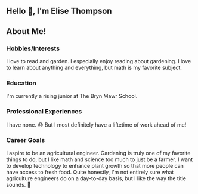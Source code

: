 ## Hello 👋, I'm Elise Thompson

## About Me!

### Hobbies/Interests
I love to read and garden. I especially enjoy reading about gardening. I love to learn about anything and everything, but math is my favorite subject.

### Education
I'm currently a rising junior at The Bryn Mawr School.

### Professional Experiences
I have none. 😞 But I most definitely have a liftetime of work ahead of me!

### Career Goals
I aspire to be an agricultural engineer. Gardening is truly one of my favorite things to do, but I like math and science too much to just be a farmer. I want to develop technology to enhance plant growth so that more people can have access to fresh food. Quite honestly, I'm not entirely sure what agriculture engineers do on a day-to-day basis, but I like the way the title sounds. 🙂
